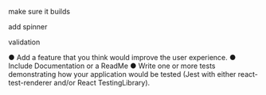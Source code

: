 make sure it builds

add spinner

validation

● Add a feature that you think would improve the user experience.
● Include Documentation or a ReadMe
● Write one or more tests demonstrating how your application would be tested (Jest with
either react-test-renderer and/or React TestingLibrary).
